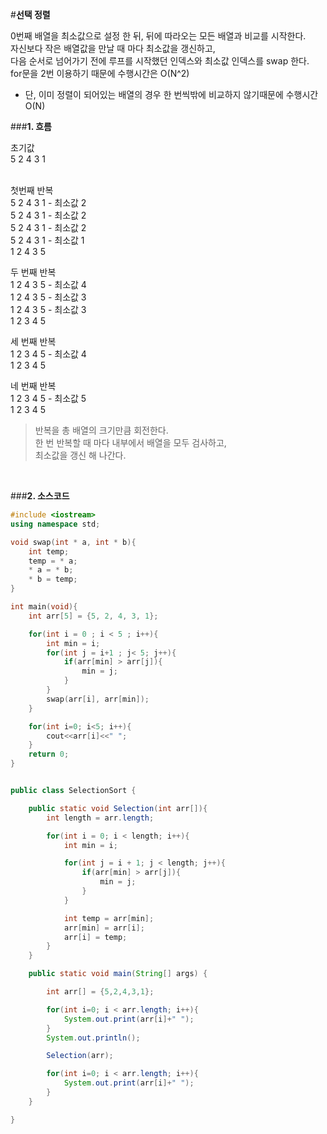 #**선택 정렬**

0번째 배열을 최소값으로 설정 한 뒤, 뒤에 따라오는 모든 배열과 비교를 시작한다.</br>
자신보다 작은 배열값을 만날 때 마다 최소값을 갱신하고,</br>
다음 순서로 넘어가기 전에 루프를 시작했던 인덱스와 최소값 인덱스를 swap 한다.</br>
for문을 2번 이용하기 때문에 수행시간은 O(N^2)<br>
* 단, 이미 정렬이 되어있는 배열의 경우 한 번씩밖에 비교하지 않기때문에 수행시간 O(N)<br>


###**1. 흐름**

초기값 </br>
5 2 4 3 1</br>
</br>

첫번째 반복</br>
5 2 4 3 1 - 최소값 2</br>
5 2 4 3 1 - 최소값 2</br>
5 2 4 3 1 - 최소값 2</br>
5 2 4 3 1 - 최소값 1</br>
1 2 4 3 5
</br>

두 번째 반복</br>
1 2 4 3 5 - 최소값 4</br>
1 2 4 3 5 - 최소값 3</br>
1 2 4 3 5 - 최소값 3</br>
1 2 3 4 5
</br>

세 번째 반복</br>
1 2 3 4 5 - 최소값 4</br>
1 2 3 4 5
</br>

네 번째 반복</br>
1 2 3 4 5 - 최소값 5</br>
1 2 3 4 5
</br>

> 반복을 총 배열의 크기만큼 회전한다.</br>
> 한 번 반복할 때 마다 내부에서 배열을 모두 검사하고,</br>
> 최소값을 갱신 해 나간다.
<br>

###**2. 소스코드**
```c++
#include <iostream>
using namespace std;

void swap(int * a, int * b){
    int temp;
    temp = * a;
    * a = * b;
    * b = temp;
}

int main(void){
    int arr[5] = {5, 2, 4, 3, 1};

    for(int i = 0 ; i < 5 ; i++){
        int min = i;
        for(int j = i+1 ; j< 5; j++){
            if(arr[min] > arr[j]){
                min = j;
            }
        }
        swap(arr[i], arr[min]);
    }

    for(int i=0; i<5; i++){
        cout<<arr[i]<<" ";
    }
    return 0;
}
```

```java

public class SelectionSort {

	public static void Selection(int arr[]){
		int length = arr.length;

		for(int i = 0; i < length; i++){
			int min = i;

			for(int j = i + 1; j < length; j++){
				if(arr[min] > arr[j]){
					min = j;
				}
			}

			int temp = arr[min];
			arr[min] = arr[i];
			arr[i] = temp;
		}
	}

	public static void main(String[] args) {

		int arr[] = {5,2,4,3,1};

		for(int i=0; i < arr.length; i++){
			System.out.print(arr[i]+" ");
		}
		System.out.println();

		Selection(arr);

		for(int i=0; i < arr.length; i++){
			System.out.print(arr[i]+" ");
		}
	}

}

```
